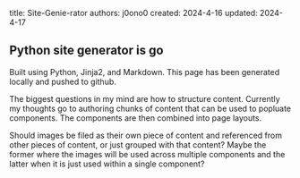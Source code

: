 title:   Site-Genie-rator
authors: j0ono0
created:    2024-4-16
updated:   2024-4-17

## Python site generator is go

Built using Python, Jinja2, and Markdown. This page has been generated locally and pushed to github.

The biggest questions in my mind are how to structure content. Currently my thoughts go to authoring chunks of content that can be used to popluate components. The components are then combined into page layouts.

Should images be filed as their own piece of content and referenced from other pieces of content, or just grouped with that content? Maybe the former where the images will be used across multiple components and the latter when it is just used within a single component? 
